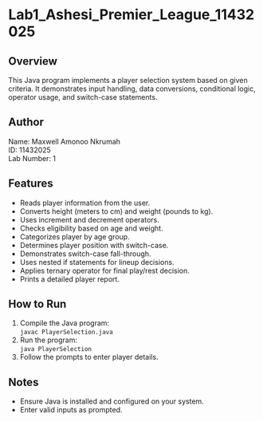 # Lab1_Ashesi_Premier_League_11432025


## Overview
This Java program implements a player selection system based on given criteria. It demonstrates input handling, data conversions, conditional logic, operator usage, and switch-case statements.

## Author
Name: Maxwell Amonoo Nkrumah  
ID: 11432025  
Lab Number: 1

## Features
- Reads player information from the user.
- Converts height (meters to cm) and weight (pounds to kg).
- Uses increment and decrement operators.
- Checks eligibility based on age and weight.
- Categorizes player by age group.
- Determines player position with switch-case.
- Demonstrates switch-case fall-through.
- Uses nested if statements for lineup decisions.
- Applies ternary operator for final play/rest decision.
- Prints a detailed player report.

## How to Run
1. Compile the Java program:  
   `javac PlayerSelection.java`  
2. Run the program:  
   `java PlayerSelection`  
3. Follow the prompts to enter player details.

## Notes
- Ensure Java is installed and configured on your system.
- Enter valid inputs as prompted.
